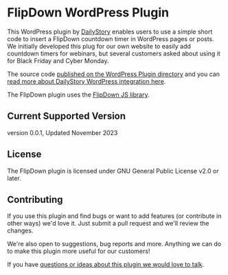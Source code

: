 # FlipDown WordPress Plugin
This WordPress plugin by [DailyStory](https://www.dailystory.com/) enables users to use a simple short code to insert a FlipDown countdown timer in WordPress pages or posts. We initially developed this plug for our own website to easily add countdown timers for webinars, but several customers asked about using it for Black Friday and Cyber Monday.

The source code [published on the WordPress Plugin directory](https://wordpress.org/plugins/dailystory/#description) and you can [read more about DailyStory WordPress integration here](https://www.dailystory.com/wordpress/). 

The FlipDown plugin uses the [FlipDown JS library](https://github.com/PButcher/flipdown). 

## Current Supported Version
version 0.0.1, Updated November 2023

## License
The FlipDown plugin is licensed under GNU General Public License v2.0 or later.

## Contributing
If you use this plugin and find bugs or want to add features (or contribute in other ways) we'd love it. Just submit a pull request and we'll review the changes. 

We're also open to suggestions, bug reports and more. Anything we can do to make this plugin more useful for our customers!

If you have [questions or ideas about this plugin we would love to talk](https://www.dailystory.com/contact-us).
